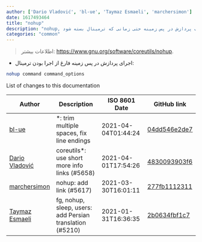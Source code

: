 ```yaml
---
author: ['Dario Vladović', 'bl-ue', 'Taymaz Esmaeli', 'marchersimon']
date: 1617493464
title: "nohup"
description: "nohup, اجرای یک پردازش در پس زمینه حتی زمانی که ترمینال بسته شود."
categories: "common"
---
```

> اطلاعات بیشتر: <https://www.gnu.org/software/coreutils/nohup>.

- اجرای پردازش در پس زمینه فارغ از اجرا بودن ترمینال:

```bash
nohup command command_options
```
List of changes to this documentation


Author | Description | ISO 8601 Date | GitHub link
------|-----|-----|-----
[bl-ue](mailto:54780737+bl-ue@users.noreply.github.com) | *: trim multiple spaces, fix line endings | 2021-04-04T01:44:24 | [04dd546e2de7](https://github.com/tldr-pages/tldr/commit/04dd546e2de7f59f40a867acca6f46b0dc8ea9b4)
[Dario Vladović](mailto:d.vladimyr@gmail.com) | coreutils*: use short more info links (#5658) | 2021-04-01T17:54:26 | [4830093903f6](https://github.com/tldr-pages/tldr/commit/4830093903f66ccf3ebbc2ecf477286e45edac59)
[marchersimon](mailto:50295997+marchersimon@users.noreply.github.com) | nohup: add link (#5617) | 2021-03-30T16:01:11 | [277fb1112311](https://github.com/tldr-pages/tldr/commit/277fb1112311d4c46c26d4f74e70ea5a7cb87173)
[Taymaz Esmaeli](mailto:56496286+opoet7@users.noreply.github.com) | fg, nohup, sleep, users: add Persian translation (#5210) | 2021-01-31T16:36:35 | [2b0634fbf1c7](https://github.com/tldr-pages/tldr/commit/2b0634fbf1c709967663989d12f6ee015d869a56)

